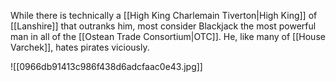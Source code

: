 While there is technically a [[High King Charlemain Tiverton|High King]] of [[Lanshire]] that outranks him, most consider Blackjack the most powerful man in all of the [[Ostean Trade Consortium|OTC]]. He, like many of [[House Varchek]], hates pirates viciously.

![[0966db91413c986f438d6adcfaac0e43.jpg]]
